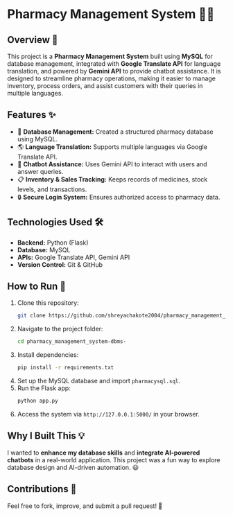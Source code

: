 # Pharmacy Management System 🏥💊

## Overview 🌟
This project is a **Pharmacy Management System** built using **MySQL** for database management, integrated with **Google Translate API** for language translation, and powered by **Gemini API** to provide chatbot assistance. It is designed to streamline pharmacy operations, making it easier to manage inventory, process orders, and assist customers with their queries in multiple languages.

## Features ✨
- 📌 **Database Management:** Created a structured pharmacy database using MySQL.
- 🌎 **Language Translation:** Supports multiple languages via Google Translate API.
- 🤖 **Chatbot Assistance:** Uses Gemini API to interact with users and answer queries.
- 📋 **Inventory & Sales Tracking:** Keeps records of medicines, stock levels, and transactions.
- 🔒 **Secure Login System:** Ensures authorized access to pharmacy data.

## Technologies Used 🛠️
- **Backend:** Python (Flask)
- **Database:** MySQL
- **APIs:** Google Translate API, Gemini API
- **Version Control:** Git & GitHub

## How to Run 🚀
1. Clone this repository:
   ```bash
   git clone https://github.com/shreyachakote2004/pharmacy_management_system-dbms-.git
   ```
2. Navigate to the project folder:
   ```bash
   cd pharmacy_management_system-dbms-
   ```
3. Install dependencies:
   ```bash
   pip install -r requirements.txt
   ```
4. Set up the MySQL database and import `pharmacysql.sql`.
5. Run the Flask app:
   ```bash
   python app.py
   ```
6. Access the system via `http://127.0.0.1:5000/` in your browser.

## Why I Built This 💡
I wanted to **enhance my database skills** and **integrate AI-powered chatbots** in a real-world application. This project was a fun way to explore database design and AI-driven automation. 😃

## Contributions 🤝
Feel free to fork, improve, and submit a pull request! 🚀

